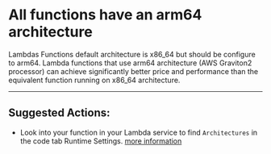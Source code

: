 # All functions have an arm64 architecture

Lambdas Functions default architecture is x86_64 but should be configure to arm64.
Lambda functions that use arm64 architecture (AWS Graviton2 processor) can achieve significantly better price and performance than the equivalent function running on x86_64 architecture.

---

## Suggested Actions:

- Look into your function in your Lambda service to find `Architectures` in the code tab Runtime Settings. [more information](https://docs.aws.amazon.com/lambda/latest/dg/foundation-arch.html#foundation-arch-adv)
